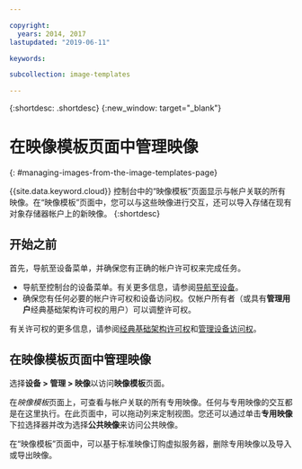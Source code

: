 ```yaml
---

copyright:
  years: 2014, 2017
lastupdated: "2019-06-11"

keywords:

subcollection: image-templates

---
```


{:shortdesc: .shortdesc}
{:new_window: target="_blank"}

# 在映像模板页面中管理映像
{: #managing-images-from-the-image-templates-page}

{{site.data.keyword.cloud}} 控制台中的“映像模板”页面显示与帐户关联的所有映像。在“映像模板”页面中，您可以与这些映像进行交互，还可以导入存储在现有对象存储器帐户上的新映像。
{:shortdesc}

## 开始之前
首先，导航至设备菜单，并确保您有正确的帐户许可权来完成任务。

* 导航至控制台的设备菜单。有关更多信息，请参阅[导航至设备](/docs/infrastructure/image-templates?topic=virtual-servers-navigating-devices)。
* 确保您有任何必要的帐户许可权和设备访问权。仅帐户所有者（或具有**管理用户**经典基础架构许可权的用户）可以调整许可权。

有关许可权的更多信息，请参阅[经典基础架构许可权](/docs/iam?topic=iam-infrapermission#infrapermission)和[管理设备访问权](/docs/vsi?topic=virtual-servers-managing-device-access)。

## 在映像模板页面中管理映像

选择**设备 > 管理 > 映像**以访问**映像模板**页面。

在*映像模板*页面上，可查看与帐户关联的所有专用映像。任何与专用映像的交互都是在这里执行。在此页面中，可以拖动列来定制视图。您还可以通过单击**专用映像**下拉选择器并改为选择**公共映像**来访问公共映像。

在“映像模板”页面中，可以基于标准映像订购虚拟服务器，删除专用映像以及导入或导出映像。
